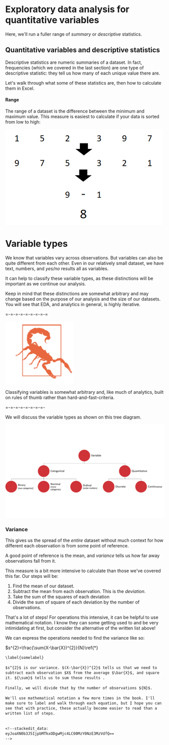 # Exploratory data analysis for quantitative variables

Here, we'll run a fuller range of *summary* or *descriptive* statistics.  

## Quantitative variables and descriptive statistics

Descriptive statistics are numeric summaries of a dataset. In fact, frequencies (which we covered in the last section) are one type of descriptive statistic: they tell us how many of each unique value there are. 

Let's walk through what some of these statistics are, then how to calculate them in Excel. 

#### Range

The range of a dataset is the difference between the minimum and maximum value. This measure is easiest to calculate if your data is sorted from low to high: 


![Calculating range](calculate-range.png)

# Variable types

We know that variables vary across observations. But variables can also be quite different from each other. Even in our relatively small dataset, we have text, numbers, and *yes/no* results all as variables.

It can help to classify these variable types, as these distinctions will be important as we continue our analysis. 

Keep in mind that these distinctions are somewhat arbitrary and may change based on the purpose of our analysis and the size of our datasets. You will see that EDA, and analytics in general, is highly iterative. 


=-=-=-=-=-=-=-=-=

![Careful](warning-caution.png)


Classifying variables is somewhat arbitrary and, like much of analytics, built on rules of thumb rather than hard-and-fast-criteria.  


=-=-=-=-=-=-=-=-

We will discuss the variable types as shown on this tree diagram. 



![Types of variables](variable-types.png)

### Variance

This gives us the spread of the *entire* dataset without much context for how different each observation is from some point of reference.

A good point of reference is the mean, and *variance* tells us how far away observations fall from it. 

This measure is a bit more intensive to calculate than those we've covered this far. Our steps will be:

1. Find the mean of our dataset.
2. Subtract the mean from each observation. This is the *deviation*.
3. Take the sum of the squares of each deviation 
4. Divide the sum of square of each deviation by the number of observations.


That's a lot of steps! For operations this intensive, it can be helpful to use mathematical notation. I know they can some getting used to and be very intimidating at first, but consider the alternative of the written list above!

We can express the operations needed to find the variance like so: 

$s^{2}=\frac{\sum(X-\bar{X})^{2}}{N}\ref{*}
```$
\label{somelabel}

$s^{2}$ is our variance. $(X-\bar{X})^{2}$ tells us that we need to subtract each observation $X$ from the average $\bar{X}$, and square it. ${\sum}$ tells us to sum those results . 

Finally, we will divide that by the number of observations ${N}$.

We'll use mathematical notation a few more times in the book. I'll make sure to label and walk through each equation, but I hope you can see that with practice, these actually become easier to read than a written list of steps. 


<!--stackedit_data:
eyJoaXN0b3J5IjpbMTkxODgwMjc4LC00MzY0NzE3MzVdfQ==
-->